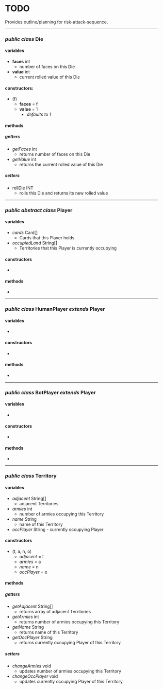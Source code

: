 # TODO

Provides outline/planning for risk-attack-sequence.

---

### *public class* Die

#### variables

* **faces** int
    - number of faces on this Die
* **value** int
    - current rolled value of this Die
        
#### constructors:

* (f)
    * **faces** = f
    * **value** = 1
        - *defaults to 1*
        
#### methods

##### getters
* *getFaces* int
    - returns number of faces on this Die
* *getValue* int
    - returns the current rolled value of this Die

##### setters
* rollDie INT
    - rolls this Die and returns its new rolled value


---
      
### *public abstract class* Player

#### variables
* *cards* Card[]
    - Cards that this Player holds
* *occupiedLand* String[]
    - Territories that this Player is currently occupying

#### constructors
* 

#### methods
* 

---

### *public class* HumanPlayer *extends* Player

#### variables
* 

#### constructors
* 

#### methods
* 

---

### *public class* BotPlayer *extends* Player

#### variables
* 

#### constructors
* 

#### methods
* 

---

### *public class* Territory

#### variables
* *adjacent* String[]
    - adjacent Territories
* *armies* int
    - number of armies occupying this Territory
* *name* String
    - name of this Territory
* *occPlayer* String
        - currently occupying Player

#### constructors
* (t, a, n, o)
    * *adjacent* = t
    * *armies* = a
    * *name* = n
    * *occPlayer* = o

#### methods

##### getters
* *getAdjacent* String[]
    - returns array of adjacent Territories
* *getArmies* int
    - returns number of armies occupying this Territory
* *getName* String
    - returns name of this Territory
* *getOccPlayer* String
    - returns currently occupying Player of this Territory
        
##### setters
* *changeArmies* void
    - updates number of armies occupying this Territory
* *changeOccPlayer* void
    - updates currently occupying Player of this Territory